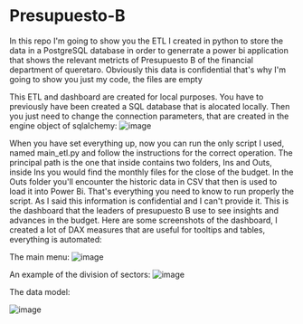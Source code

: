 # Presupuesto-B
In this repo I'm going to show you the ETL I created in python to store the data in a PostgreSQL database in order to generrate a power bi application that shows the relevant metricts  of Presupuesto B of the financial department of queretaro. Obviously this data is confidential that's why I'm going to show you just my code, the files are empty


This ETL and dashboard are created for local purposes. You have to previously have been created a SQL database that is alocated locally. Then you just need to change the connection parameters, that are created in the engine object of sqlalchemy:
![image](https://github.com/Alchem1s7/Presupuesto-B/assets/100399598/43f51d91-cccf-4450-bce8-fa452005f26c)

When you have set everything up, now you can  run the only script I used, named main_etl.py and follow the instructions for the correct operation.
The principal path is the one that inside contains two folders, Ins and Outs, inside Ins you would find the monthly files for the close of the budget. In the Outs folder you'll encounter the historic data in CSV that then is used to load it into Power Bi.
That's everything you need to know to run properly the script. As I said this information is confidential and I can't provide it. This is the dashboard that the leaders of presupuesto B use to see insights and advances in the budget.
Here are some screenshots of the dashboard, I created a lot of DAX measures that are useful for tooltips and tables, everything is automated:

The main menu:
![image](https://github.com/Alchem1s7/Presupuesto-B/assets/100399598/8dae6354-8524-4e94-bf1b-3fc5f05c677a)

An example of the division of sectors:
![image](https://github.com/Alchem1s7/Presupuesto-B/assets/100399598/f6a4a075-886d-4dee-ab52-c662fd9de2e7)


The data model:

![image](https://github.com/Alchem1s7/Presupuesto-B/assets/100399598/bfe36781-5c6c-4e55-81ed-cfc144be416f)
